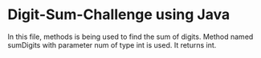 # Digit-Sum-Challenge using Java

In this file, methods is being used to find the sum of digits.
Method named sumDigits with parameter num of type int is used. It returns int.